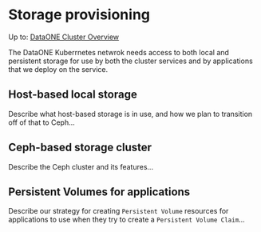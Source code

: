 # Storage provisioning

Up to: [DataONE Cluster Overview](../cluster-overview.md)

The DataONE Kuberrnetes netwrok needs access to both local and persistent storage for use by both the cluster services and by applications that we deploy on the service. 

## Host-based local storage

Describe what host-based storage is in use, and how we plan to transition off of that to Ceph...

## Ceph-based storage cluster

Describe the Ceph cluster and its features...

## Persistent Volumes for applications

Describe our strategy for creating `Persistent Volume` resources for applications to use when they try to create a `Persistent Volume Claim`...


